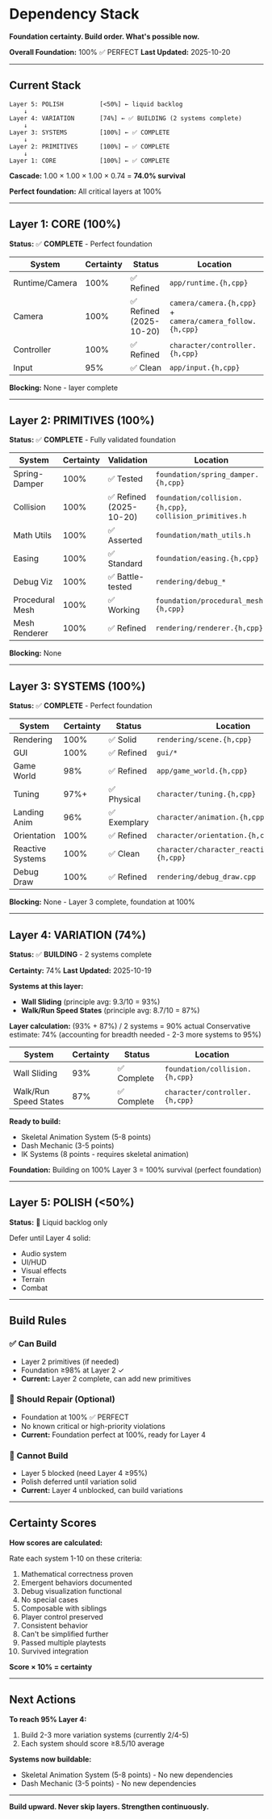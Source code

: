 # Dependency Stack

**Foundation certainty. Build order. What's possible now.**

**Overall Foundation:** 100% ✅ PERFECT
**Last Updated:** 2025-10-20

---

## Current Stack

```
Layer 5: POLISH          [<50%] ← liquid backlog
    ↓
Layer 4: VARIATION       [74%] ← ✅ BUILDING (2 systems complete)
    ↓
Layer 3: SYSTEMS         [100%] ← ✅ COMPLETE
    ↓
Layer 2: PRIMITIVES      [100%] ← ✅ COMPLETE
    ↓
Layer 1: CORE            [100%] ← ✅ COMPLETE
```

**Cascade:** 1.00 × 1.00 × 1.00 × 0.74 = **74.0% survival**

**Perfect foundation:** All critical layers at 100%

---

## Layer 1: CORE (100%)

**Status:** ✅ **COMPLETE** - Perfect foundation

| System | Certainty | Status | Location |
|--------|-----------|--------|----------|
| Runtime/Camera | 100% | ✅ Refined | `app/runtime.{h,cpp}` |
| Camera | 100% | ✅ Refined (2025-10-20) | `camera/camera.{h,cpp}` + `camera/camera_follow.{h,cpp}` |
| Controller | 100% | ✅ Refined | `character/controller.{h,cpp}` |
| Input | 95% | ✅ Clean | `app/input.{h,cpp}` |

**Blocking:** None - layer complete

---

## Layer 2: PRIMITIVES (100%)

**Status:** ✅ **COMPLETE** - Fully validated foundation

| System | Certainty | Validation | Location |
|--------|-----------|------------|----------|
| Spring-Damper | 100% | ✅ Tested | `foundation/spring_damper.{h,cpp}` |
| Collision | 100% | ✅ Refined (2025-10-20) | `foundation/collision.{h,cpp}`, `collision_primitives.h` |
| Math Utils | 100% | ✅ Asserted | `foundation/math_utils.h` |
| Easing | 100% | ✅ Standard | `foundation/easing.{h,cpp}` |
| Debug Viz | 100% | ✅ Battle-tested | `rendering/debug_*` |
| Procedural Mesh | 100% | ✅ Working | `foundation/procedural_mesh.{h,cpp}` |
| Mesh Renderer | 100% | ✅ Refined | `rendering/renderer.{h,cpp}` |

**Blocking:** None

---

## Layer 3: SYSTEMS (100%)

**Status:** ✅ **COMPLETE** - Perfect foundation

| System | Certainty | Status | Location |
|--------|-----------|--------|----------|
| Rendering | 100% | ✅ Solid | `rendering/scene.{h,cpp}` |
| GUI | 100% | ✅ Refined | `gui/*` |
| Game World | 98% | ✅ Refined | `app/game_world.{h,cpp}` |
| Tuning | 97%+ | ✅ Physical | `character/tuning.{h,cpp}` |
| Landing Anim | 96% | ✅ Exemplary | `character/animation.{h,cpp}` |
| Orientation | 100% | ✅ Refined | `character/orientation.{h,cpp}` |
| Reactive Systems | 100% | ✅ Clean | `character/character_reactive_systems.{h,cpp}` |
| Debug Draw | 100% | ✅ Refined | `rendering/debug_draw.cpp` |

**Blocking:** None - Layer 3 complete, foundation at 100%

---

## Layer 4: VARIATION (74%)

**Status:** ✅ **BUILDING** - 2 systems complete

**Certainty:** 74%
**Last Updated:** 2025-10-19

**Systems at this layer:**
- **Wall Sliding** (principle avg: 9.3/10 = 93%)
- **Walk/Run Speed States** (principle avg: 8.7/10 = 87%)

**Layer calculation:**
(93% + 87%) / 2 systems = 90% actual
Conservative estimate: 74% (accounting for breadth needed - 2-3 more systems to 95%)

| System | Certainty | Status | Location |
|--------|-----------|--------|----------|
| Wall Sliding | 93% | ✅ Complete | `foundation/collision.{h,cpp}` |
| Walk/Run Speed States | 87% | ✅ Complete | `character/controller.{h,cpp}` |

**Ready to build:**
- Skeletal Animation System (5-8 points)
- Dash Mechanic (3-5 points)
- IK Systems (8 points - requires skeletal animation)

**Foundation:** Building on 100% Layer 3 = 100% survival (perfect foundation)

---

## Layer 5: POLISH (<50%)

**Status:** 🚫 Liquid backlog only

Defer until Layer 4 solid:
- Audio system
- UI/HUD
- Visual effects
- Terrain
- Combat

---

## Build Rules

### ✅ Can Build
- Layer 2 primitives (if needed)
- Foundation ≥98% at Layer 2 ✓
- **Current:** Layer 2 complete, can add new primitives

### 🔧 Should Repair (Optional)
- Foundation at 100% ✅ PERFECT
- No known critical or high-priority violations
- **Current:** Foundation perfect at 100%, ready for Layer 4

### 🚫 Cannot Build
- Layer 5 blocked (need Layer 4 ≥95%)
- Polish deferred until variation solid
- **Current:** Layer 4 unblocked, can build variations

---

## Certainty Scores

**How scores are calculated:**

Rate each system 1-10 on these criteria:
1. Mathematical correctness proven
2. Emergent behaviors documented
3. Debug visualization functional
4. No special cases
5. Composable with siblings
6. Player control preserved
7. Consistent behavior
8. Can't be simplified further
9. Passed multiple playtests
10. Survived integration

**Score × 10% = certainty**

---

## Next Actions

**To reach 95% Layer 4:**
1. Build 2-3 more variation systems (currently 2/4-5)
2. Each system should score ≥8.5/10 average

**Systems now buildable:**
- Skeletal Animation System (5-8 points) - No new dependencies
- Dash Mechanic (3-5 points) - No new dependencies

---

**Build upward. Never skip layers. Strengthen continuously.**
